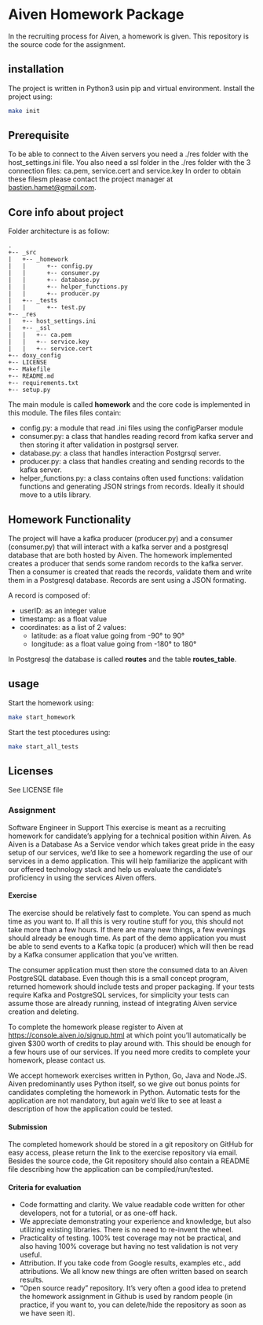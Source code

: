 # Aiven Homework Package
In the recruiting process for Aiven, a homework is given. This repository is the source code for the assignment. 

## installation
The project is written in Python3 usin pip and virtual environment. Install the project using:
```bash
make init
```

## Prerequisite
To be able to connect to the Aiven servers you need a ./res folder with the host\_settings.ini file. You also need a ssl folder in the ./res folder with the 3 connection files: ca.pem, service.cert and service.key
In order to obtain these filesm please contact the project manager at bastien.hamet@gmail.com.

## Core info about project
Folder architecture is as follow:

```
.
+-- _src
|   +-- _homework
|   |      +-- config.py
|   |      +-- consumer.py
|   |      +-- database.py
|   |      +-- helper_functions.py
|   |      +-- producer.py
|   +-- _tests
|   |      +-- test.py
+-- _res
|   +-- host_settings.ini
|   +-- _ssl
|   |	+-- ca.pem
|   |	+-- service.key
|   |	+-- service.cert
+-- doxy_config
+-- LICENSE
+-- Makefile
+-- README.md
+-- requirements.txt
+-- setup.py
```
The main module is called **homework** and the core code is implemented in this module. The files files contain:
* config.py: a module that read .ini files using the configParser module
* consumer.py: a class that handles reading record from kafka server and then storing it after validation in postgrsql server.
* database.py: a class that handles interaction Postgrsql server.
* producer.py: a class that handles creating and sending records to the kafka server.
* helper\_functions.py: a class contains often used functions: validation functions and generating JSON strings from records. Ideally it should move to a utils library.

## Homework Functionality

The project will have a kafka producer (producer.py) and a consumer (consumer.py) that will interact with a kafka server and a postgresql database that are both hosted by Aiven. The homework implemented creates a producer that sends some random records to the kafka server. Then a consumer is created that reads the records, validate them and write them in a Postgresql database. Records are sent using a JSON formating.

A record is composed of:
* userID: as an integer value
* timestamp: as a float value
* coordinates: as a list of 2 values:
	* latitude: as a float value going from -90° to 90°
 	* longitude: as a float value going from -180° to 180°

In Postgresql the database is called **routes** and the table **routes\_table**. 

## usage
Start the homework using:
```bash
make start_homework
```

Start the test ptocedures using:
```bash
make start_all_tests
```

## Licenses
See LICENSE file

### Assignment
Software Engineer in Support
This exercise is meant as a recruiting homework for candidate’s applying for a technical position within Aiven. As Aiven is a Database As a Service vendor which takes great pride in the easy setup of our services, we’d like to see a homework regarding the use of our services in a demo application. This will help familiarize the applicant with our offered technology stack and help us evaluate the candidate’s proficiency in using the services Aiven offers.

#### Exercise

The exercise should be relatively fast to complete. You can spend as much time as you want to. If all this is very routine stuff for you, this should not take more than a few hours. If there are many new things, a few evenings should already be enough time.
As part of the demo application you must be able to send events to a Kafka topic (a producer) which will then be read by a Kafka consumer application that you’ve written.

The consumer application must then store the consumed data to an Aiven PostgreSQL database.
Even though this is a small concept program, returned homework should include tests and proper packaging. If your tests require Kafka and PostgreSQL services, for simplicity your tests can assume those are already running, instead of integrating Aiven service creation and deleting.

To complete the homework please register to Aiven at https://console.aiven.io/signup.html at which point you’ll automatically be given $300 worth of credits to play around with. This should be enough for a few hours use of our services. If you need more credits to complete your homework, please contact us.

We accept homework exercises written in Python, Go, Java and Node.JS. Aiven predominantly uses Python itself, so we give out bonus points for candidates completing the homework in Python.
Automatic tests for the application are not mandatory, but again we’d like to see at least a description of how the application could be tested.

#### Submission 

The completed homework should be stored in a git repository on GitHub for easy access, please return the link to the exercise repository via email.
Besides the source code, the Git repository should also contain a README file describing how the application can be compiled/run/tested.

#### Criteria for evaluation 
* Code formatting and clarity. We value readable code written for other developers, not for a tutorial, or as one-off hack.
* We appreciate demonstrating your experience and knowledge, but also utilizing existing libraries. There is no need to re-invent the wheel.
* Practicality of testing. 100% test coverage may not be practical, and also having 100% coverage but having no test validation is not very useful.
* Attribution. If you take code from Google results, examples etc., add attributions. We all know new things are often written based on search results.
* “Open source ready” repository. It’s very often a good idea to pretend the homework assignment in Github is used by random people (in practice, if you want to, you can delete/hide the repository as soon as we have seen it).
